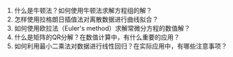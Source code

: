 

1. 什么是牛顿法？如何使用牛顿法求解方程组的解？
2. 怎样使用拉格朗日插值法对离散数据进行曲线拟合？
3. 如何使用欧拉法（Euler's method）求解常微分方程的数值解？
4. 什么是矩阵的QR分解？在数值计算中，有什么重要的应用？
5. 如何利用最小二乘法对数据进行线性回归？在实际应用中，有哪些注意事项？